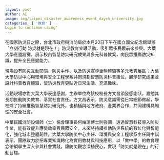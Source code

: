 ```yaml
---
layout: post
author: AI
image: img/taipei_disaster_awareness_event_dayeh_university.jpg
categories: [ '教育' ]
Login to continue using"
---
```

在國家防災日之際，台北市政府與消防局於本月20日下午在國立國父紀念館舉辦「立刻行動 防災就是現在！」防災教育宣導活動，吸引眾多民眾前來參與。大葉大學應邀設攤，展示校內智慧防災研究成果與多元科普教案，向民眾推廣防災知識，提升全民應變能力。

現場設有防災互動闖關、防災手作、以及防災宣導車輛體驗等多元教育展區；大葉大學防災中心與環境與安全工程學系共同規劃智慧防災科普攤位，展示研究成果並設計科普教育體驗，使防災教育更貼近日常生活、充滿趣味。

活動現場亦對大葉大學表達感謝，主辦單位為該校校長方文昌頒發感謝狀，嘉勉其長期推動防災教育、落實社會責任。方文昌表示，防災意識需從日常細節做起，學校除了持續推動智慧防災研究外，也積極與地方政府、產業界合作，共同建構具韌性的安全社會。

中華民國消防設備師（士）協會理事長何岫璁博士則強調，透過智慧科技導入防災作業，能有效提升應變效率與民眾安全，未來將持續推動防災系統的數位化與智能化，強化城市整體韌性。大葉大學防災中心主任、環境與安全工程學系主任周中祺表示，團隊致力於把專業知識轉化為實用教材與科技應用，以「做中學」的教育理念帶領學生深入參與社會實踐，讓防災觀念深植民心，實現「防災就是現在」的行動目標。